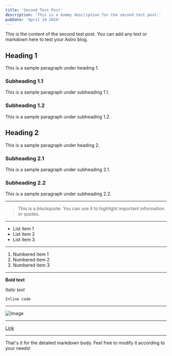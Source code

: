```yaml
---
title: 'Second Test Post'
description: 'This is a dummy description for the second test post.'
pubDate: 'April 19 2024'
---
```


This is the content of the second test post. You can add any text or markdown here to test your Astro blog.

## Heading 1

This is a sample paragraph under heading 1.

### Subheading 1.1

This is a sample paragraph under subheading 1.1.

### Subheading 1.2

This is a sample paragraph under subheading 1.2.

## Heading 2

This is a sample paragraph under heading 2.

### Subheading 2.1

This is a sample paragraph under subheading 2.1.

### Subheading 2.2

This is a sample paragraph under subheading 2.2.

---

> This is a blockquote. You can use it to highlight important information or quotes.

---

- List item 1
- List item 2
- List item 3

---

1. Numbered item 1
2. Numbered item 2
3. Numbered item 3

---

**Bold text**

*Italic text*

`Inline code`

---

![Image](/path/to/image.jpg)

---

[Link](https://www.example.com)

---

That's it for the detailed markdown body. Feel free to modify it according to your needs!
